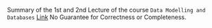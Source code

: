 Summary of the 1st and 2nd Lecture of the course `Data Modelling and Databases` [Link](https://ke7012.notion.site/DMDB-Lecture-Week-1-21-02-22-2e37e2a9bc7241cb9be8e339e36042ff)
No Guarantee for Correctness or Completeness.